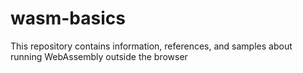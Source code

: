 # wasm-basics
This repository contains information, references, and samples about running WebAssembly outside the browser
